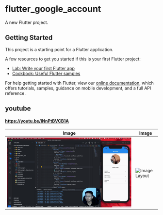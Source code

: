 # flutter_google_account

A new Flutter project.

## Getting Started

This project is a starting point for a Flutter application.

A few resources to get you started if this is your first Flutter project:

- [Lab: Write your first Flutter app](https://flutter.dev/docs/get-started/codelab)
- [Cookbook: Useful Flutter samples](https://flutter.dev/docs/cookbook)

For help getting started with Flutter, view our
[online documentation](https://flutter.dev/docs), which offers tutorials,
samples, guidance on mobile development, and a full API reference.
 ## youtube

#### https://youtu.be/iNnPtBVCB1A


|Image|Image|
|---|---|
|![Image Layout](https://github.com/chanthavong/flutter/blob/master/assets/google_account.png)|![Image Layout](https://github.com/chanthavong/flutter/blob/master/assets/google_array_to_widget.png)|